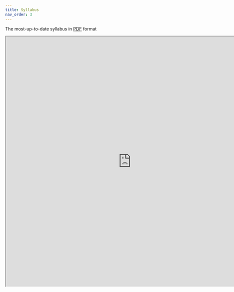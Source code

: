 ```yaml
---
title: Syllabus
nav_order: 3
---
```


The most-up-to-date syllabus in <a href="https://drive.google.com/file/d/1S-pY3HKcXuGCWxJeuzUnS0ZuTRk33GlW/view?usp=sharing">PDF</a> format

<iframe src="https://drive.google.com/file/d/1S-pY3HKcXuGCWxJeuzUnS0ZuTRk33GlW/preview" width="800" height="800"></iframe>

